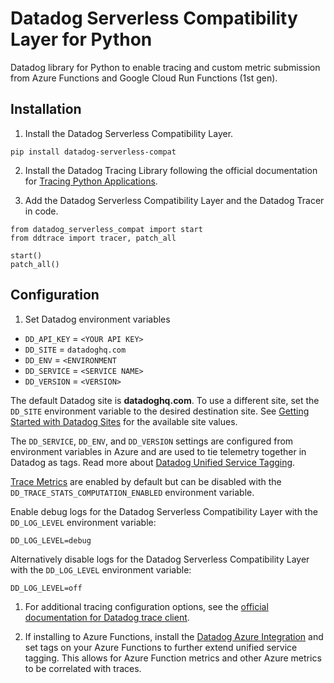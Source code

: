 # Datadog Serverless Compatibility Layer for Python

Datadog library for Python to enable tracing and custom metric submission from Azure Functions and Google Cloud Run Functions (1st gen).

## Installation

1. Install the Datadog Serverless Compatibility Layer.
```
pip install datadog-serverless-compat
```

2. Install the Datadog Tracing Library following the official documentation for [Tracing Python Applications](https://docs.datadoghq.com/tracing/trace_collection/automatic_instrumentation/dd_libraries/python).

3. Add the Datadog Serverless Compatibility Layer and the Datadog Tracer in code.

```
from datadog_serverless_compat import start
from ddtrace import tracer, patch_all

start()
patch_all()
```

## Configuration

1. Set Datadog environment variables
  - `DD_API_KEY` = `<YOUR API KEY>`
  - `DD_SITE` = `datadoghq.com`
  - `DD_ENV` = `<ENVIRONMENT`
  - `DD_SERVICE` = `<SERVICE NAME>`
  - `DD_VERSION` = `<VERSION>`

The default Datadog site is **datadoghq.com**. To use a different site, set the `DD_SITE` environment variable to the desired destination site. See [Getting Started with Datadog Sites](https://docs.datadoghq.com/getting_started/site/) for the available site values.

The `DD_SERVICE`, `DD_ENV`, and `DD_VERSION` settings are configured from environment variables in Azure and are used to tie telemetry together in Datadog as tags. Read more about [Datadog Unified Service Tagging](https://docs.datadoghq.com/getting_started/tagging/unified_service_tagging).

[Trace Metrics](https://docs.datadoghq.com/tracing/metrics/metrics_namespace/) are enabled by default but can be disabled with the `DD_TRACE_STATS_COMPUTATION_ENABLED` environment variable.

Enable debug logs for the Datadog Serverless Compatibility Layer with the `DD_LOG_LEVEL` environment variable:

```
DD_LOG_LEVEL=debug
```

Alternatively disable logs for the Datadog Serverless Compatibility Layer with the `DD_LOG_LEVEL` environment variable:

```
DD_LOG_LEVEL=off
```

1. For additional tracing configuration options, see the [official documentation for Datadog trace client](https://datadoghq.dev/dd-trace-js/).

2. If installing to Azure Functions, install the [Datadog Azure Integration](https://docs.datadoghq.com/integrations/azure/#setup) and set tags on your Azure Functions to further extend unified service tagging. This allows for Azure Function metrics and other Azure metrics to be correlated with traces.

